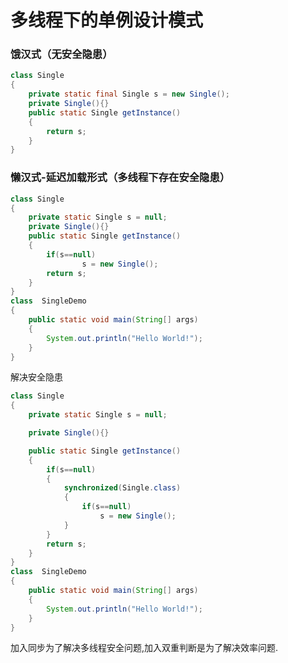 # 多线程下的单例设计模式
### 饿汉式（无安全隐患）
```java
class Single
{
	private static final Single s = new Single();
	private Single(){}
	public static Single getInstance()
	{
		return s;
	}
}
```

### 懒汉式-延迟加载形式（多线程下存在安全隐患）
```java
class Single
{
	private static Single s = null;
	private Single(){}
	public static Single getInstance()
	{
		if(s==null)
				s = new Single();
		return s;
	}
}
class  SingleDemo
{
	public static void main(String[] args) 
	{
		System.out.println("Hello World!");
	}
}
```

解决安全隐患

```java
class Single
{
	private static Single s = null;

	private Single(){}

	public static Single getInstance()
	{
		if(s==null)
		{
			synchronized(Single.class)		
			{
				if(s==null)
					s = new Single();
			}
		}
		return s;
	}
}
class  SingleDemo
{
	public static void main(String[] args) 
	{
		System.out.println("Hello World!");
	}
}
```
加入同步为了解决多线程安全问题,加入双重判断是为了解决效率问题.

